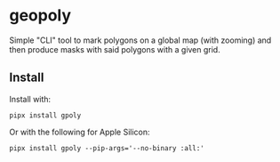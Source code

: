 # geopoly

Simple "CLI" tool to mark polygons on a global map (with zooming) and then produce masks with said polygons with a given grid.

## Install

Install with:

```
pipx install gpoly
```

Or with the following for Apple Silicon:

```
pipx install gpoly --pip-args='--no-binary :all:'
```

